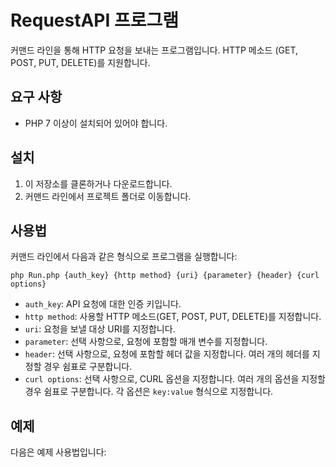 # RequestAPI 프로그램

커맨드 라인을 통해 HTTP 요청을 보내는 프로그램입니다.
HTTP 메소드 (GET, POST, PUT, DELETE)를 지원합니다.

## 요구 사항

- PHP 7 이상이 설치되어 있어야 합니다.

## 설치

1. 이 저장소를 클론하거나 다운로드합니다.
2. 커맨드 라인에서 프로젝트 폴더로 이동합니다.

## 사용법

커맨드 라인에서 다음과 같은 형식으로 프로그램을 실행합니다:
```
php Run.php {auth_key} {http method} {uri} {parameter} {header} {curl options}
```

- `auth_key`: API 요청에 대한 인증 키입니다.
- `http method`: 사용할 HTTP 메소드(GET, POST, PUT, DELETE)를 지정합니다.
- `uri`: 요청을 보낼 대상 URI를 지정합니다.
- `parameter`: 선택 사항으로, 요청에 포함할 매개 변수를 지정합니다.
- `header`: 선택 사항으로, 요청에 포함할 헤더 값을 지정합니다. 여러 개의 헤더를 지정할 경우 쉼표로 구분합니다.
- `curl options`: 선택 사항으로, CURL 옵션을 지정합니다. 여러 개의 옵션을 지정할 경우 쉼표로 구분합니다. 각 옵션은 `key:value` 형식으로 지정합니다.

## 예제

다음은 예제 사용법입니다:

